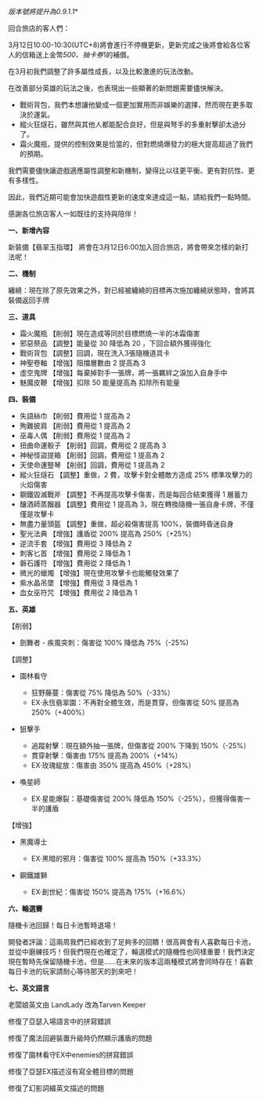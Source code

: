 *版本號將提升為0.9.1.1**

 

回合旅店的客人們：

 

3月12日10:00-10:30(UTC+8)將會進行不停機更新，更新完成之後將會給各位客人的信箱送上金幣*500、抽卡券*1的補償。



在3月初我們調整了許多屬性成長，以及比較激進的玩法改動。

在改善部分英雄的玩法之後，也表現出一些顯著的新問題需要儘快解決。

- 戰術背包，我們本想讓他變成一個更加實用而非娛樂的選擇，然而現在更多取決於運氣。
- 縱火狂燧石，雖然與其他人都能配合良好，但是與弩手的多重射擊卻太過分了。
- 霜火魔瓶，提供的控制效果是恰當的，但對燃燒爆發力的極大提高超過了我們的預期。

我們需要儘快讓遊戲適應屬性調整和新機制，變得比以往更平衡、更有對抗性、更有多樣性。

因此，我們近期可能會加快遊戲性更新的速度來達成這一點，請給我們一點時間。

感謝各位旅店客人一如既往的支持與陪伴！

 

**一、新增內容**

新裝備【翡翠玉指環】 將會在3月12日6:00加入回合旅店，將會帶來怎樣的新打法呢！





**二、機制**



纏繞：現在除了原先效果之外，對已經被纏繞的目標再次施加纏繞狀態時，會將其裝備返回手牌

 

**三、道具**

- 霜火魔瓶 【削弱】現在造成等同於目標燃燒一半的冰霜傷害
- 邪惡祭品 【調整】能量從 30 降低為 20 ，下回合額外獲得強化
- 戰術背包 【調整】回調，現在洗入3張隨機道具卡
- 神聖卷軸 【增強】阻擋層數由 2 提高為 3
- 虛空鬼牌 【增強】每棄掉對手一張牌，將一張羈絆之淚加入自身手中
- 魅魔皮鞭 【增強】扣除 50 能量提高為 扣除所有能量

 

**四、裝備**

- 失語絲巾 【削弱】費用從 1 提高為 2
- 殉難披肩 【削弱】費用從 1 提高為 2
- 巫毒人偶 【削弱】費用從 1 提高為 2
- 扭曲命運骰子 【削弱】回調，費用從 2 提高為 3
- 神秘怪盜提箱 【削弱】回調，費用從 1 提高為 2
- 天使命運豎琴 【削弱】回調，費用從 1 提高為 2
- 縱火狂燧石 【調整】重做，2 費，攻擊卡對全體敵方造成 25% 標準攻擊力的火焰傷害
- 鋼鐵毀滅戰斧 【調整】不再提高攻擊卡傷害，而是每回合結束獲得 1 層蓄力
- 釀酒師蒸餾器 【調整】費用從 1 提高為 3，現在轉換隨機一張自身卡牌，不僅僅是攻擊卡
- 無盡力量頭盔 【調整】重做，超必殺傷害提高 100%，裝備時昏迷自身
- 聖光法典 【增強】護盾從 200% 提高為 250%（+25%）
- 逆流手套 【增強】費用從 3 降低為 2
- 刺客匕首 【增強】費用從 2 降低為 1
- 磐石護符 【增強】費用從 2 降低為 1
- 微光的蠟燭 【增強】現在使用攻擊卡也能觸發效果了
- 紫水晶吊墜 【增強】費用從 3 降低為 1
- 血女巫符咒 【增強】費用從 2 降低為 1

 

**五、英雄**

【削弱】

- 劍舞者 - 疾風突刺：傷害從 100% 降低為 75%（-25%)



【調整】

- 園林看守
  - 狂野藤蔓：傷害從 75% 降低為 50%（-33%）
  - EX·永恆翡翠園：不再對全體生效，而是貫穿，但傷害從 50% 提高為 250%（+400%）



- 狙擊手
  - 追蹤射擊：現在額外抽一張牌，但傷害從 200% 下降到 150%（-25%）
  - 貫穿射擊：傷害由 175% 提高為 200%（+14%）
  - EX·玫瑰綻放：傷害由 350% 提高為 450%（+28%）



- 喚星師
  - EX·星能爆裂：基礎傷害從 200% 降低為 150%（-25%），但獲得傷害一半的護盾



【增強】

- 黑魔導士
  - EX·黑暗的邪月：傷害從 100% 提高為 150%（+33.3%）

- 鋼鐵雄獅
  - EX·創世紀：傷害從 150% 提高為 175%（+16.6%）

 

**六、輪選賽**



隨機卡池回歸！每日卡池暫時退場！



開發者評論：這兩周我們已經收到了足夠多的回饋！很高興會有人喜歡每日卡池，並從中磨練技巧！但我們現在也確定了，輪選模式的隨機性也同樣重要！我們決定現在暫時先保留隨機卡池，但是……在未來的版本這兩種模式將會同時存在！喜歡每日卡池的玩家請耐心等待那天的到來吧！

 

**七、英文語言**



老闆娘英文由 LandLady 改為Tarven Keeper

修復了亞瑟入場語言中的拼寫錯誤

修復了魔法回避裝置升級時仍然顯示護盾的問題

修復了園林看守EX中enemies的拼寫錯誤

修復了亞瑟EX描述沒有寫全體目標的問題

修復了幻影詞綴英文描述的問題
